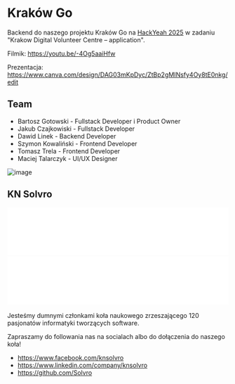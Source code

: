 # Kraków Go

Backend do naszego projektu Kraków Go na [HackYeah 2025](https://challengerocket.com/hackyeah-2025) w zadaniu "Krakow Digital Volunteer Centre – application".

Filmik: <https://youtu.be/-4Og5aaiHfw>

Prezentacja: <https://www.canva.com/design/DAG03mKpDyc/ZtBp2gMINsfy4Oy8tE0nkg/edit>

## Team

- Bartosz Gotowski - Fullstack Developer i Product Owner
- Jakub Czajkowiski - Fullstack Developer
- Dawid Linek - Backend Developer
- Szymon Kowaliński - Frontend Developer
- Tomasz Trela - Frontend Developer
- Maciej Talarczyk - UI/UX Designer

<img  alt="image" src="https://github.com/user-attachments/assets/5ae14441-1f44-46b1-bb64-d7c5459c9846" />

## KN Solvro

![Solvro banner](https://github.com/Solvro/backend-topwr-sks/blob/main/assets/solvro_dark.png#gh-dark-mode-only)
![Solvro banner](https://github.com/Solvro/backend-topwr-sks/blob/main/assets/solvro_dark.png#gh-light-mode-only)

Jesteśmy dumnymi członkami koła naukowego zrzeszającego 120 pasjonatów informatyki tworzących software.

Zapraszamy do followania nas na socialach albo do dołączenia do naszego koła!

- <https://www.facebook.com/knsolvro>
- <https://www.linkedin.com/company/knsolvro>
- <https://github.com/Solvro>
